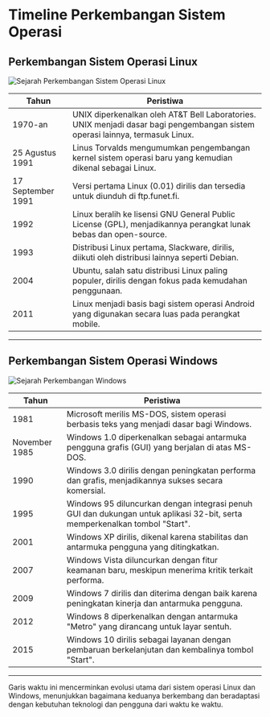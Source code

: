 # Timeline Perkembangan Sistem Operasi

## Perkembangan Sistem Operasi Linux

![Sejarah Perkembangan Sistem Operasi Linux](https://tse1.mm.bing.net/th?id=OIP.eUyElHEDcgd7vbsNRB6eVQHaDP&pid=Api)

| Tahun | Peristiwa |
|-------|----------|
| 1970-an | UNIX diperkenalkan oleh AT&T Bell Laboratories. UNIX menjadi dasar bagi pengembangan sistem operasi lainnya, termasuk Linux. |
| 25 Agustus 1991 | Linus Torvalds mengumumkan pengembangan kernel sistem operasi baru yang kemudian dikenal sebagai Linux. |
| 17 September 1991 | Versi pertama Linux (0.01) dirilis dan tersedia untuk diunduh di ftp.funet.fi. |
| 1992 | Linux beralih ke lisensi GNU General Public License (GPL), menjadikannya perangkat lunak bebas dan open-source. |
| 1993 | Distribusi Linux pertama, Slackware, dirilis, diikuti oleh distribusi lainnya seperti Debian. |
| 2004 | Ubuntu, salah satu distribusi Linux paling populer, dirilis dengan fokus pada kemudahan penggunaan. |
| 2011 | Linux menjadi basis bagi sistem operasi Android yang digunakan secara luas pada perangkat mobile. |

---

## Perkembangan Sistem Operasi Windows

![Sejarah Perkembangan Windows](https://tse1.mm.bing.net/th?id=OIP.6lIIMlgh67kHqN3B3fYSNwHaEl&pid=Api)

| Tahun | Peristiwa |
|-------|----------|
| 1981 | Microsoft merilis MS-DOS, sistem operasi berbasis teks yang menjadi dasar bagi Windows. |
| November 1985 | Windows 1.0 diperkenalkan sebagai antarmuka pengguna grafis (GUI) yang berjalan di atas MS-DOS. |
| 1990 | Windows 3.0 dirilis dengan peningkatan performa dan grafis, menjadikannya sukses secara komersial. |
| 1995 | Windows 95 diluncurkan dengan integrasi penuh GUI dan dukungan untuk aplikasi 32-bit, serta memperkenalkan tombol "Start". |
| 2001 | Windows XP dirilis, dikenal karena stabilitas dan antarmuka pengguna yang ditingkatkan. |
| 2007 | Windows Vista diluncurkan dengan fitur keamanan baru, meskipun menerima kritik terkait performa. |
| 2009 | Windows 7 dirilis dan diterima dengan baik karena peningkatan kinerja dan antarmuka pengguna. |
| 2012 | Windows 8 diperkenalkan dengan antarmuka "Metro" yang dirancang untuk layar sentuh. |
| 2015 | Windows 10 dirilis sebagai layanan dengan pembaruan berkelanjutan dan kembalinya tombol "Start". |

---

Garis waktu ini mencerminkan evolusi utama dari sistem operasi Linux dan Windows, menunjukkan bagaimana keduanya berkembang dan beradaptasi dengan kebutuhan teknologi dan pengguna dari waktu ke waktu.


